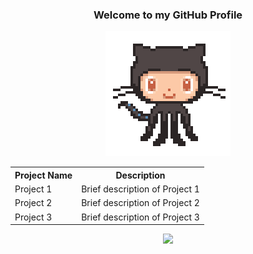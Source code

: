 <div align="center">

<h3>Welcome to my GitHub Profile</h3>
<img src="images/github.gif" alt="Animated GIF" />
<table>
  <tr>
    <th>Project Name</th>
    <th>Description</th>
  </tr>
  <tr>
    <td>Project 1</td>
    <td>Brief description of Project 1</td>
  </tr>
  <tr>
    <td>Project 2</td>
    <td>Brief description of Project 2</td>
  </tr>
  <tr>
    <td>Project 3</td>
    <td>Brief description of Project 3</td>
  </tr>
</table>

</div>

<p align="center"><a href="https://github.com/rdWei">
<img src="https://komarev.com/ghpvc/?username=NullPulse&style=flat&color=313131&label=views">
</a></p>
